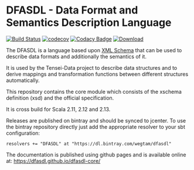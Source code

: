 # DFASDL - Data Format and Semantics Description Language

[![Build Status](https://travis-ci.org/DFASDL/dfasdl-core.svg?branch=master)](https://travis-ci.org/DFASDL/dfasdl-core)
[![codecov](https://codecov.io/gh/DFASDL/dfasdl-core/branch/master/graph/badge.svg)](https://codecov.io/gh/DFASDL/dfasdl-core)
[![Codacy Badge](https://api.codacy.com/project/badge/Grade/339f826d6939484fb5eab7bce1ba07bc)](https://www.codacy.com/gh/DFASDL/dfasdl-core)
[![Download](https://api.bintray.com/packages/wegtam/dfasdl/dfasdl-core/images/download.svg) ](https://bintray.com/wegtam/dfasdl/dfasdl-core/_latestVersion)

The DFASDL is a language based upon [XML
Schema](http://www.w3.org/XML/Schema) that can be used to describe data
formats and additionally the semantics of it.

It is used by the Tensei-Data project to describe data structures and to
derive mappings and transformation functions between different structures
automatically.

This repository contains the core module which consists of the xschema 
definition (xsd) and the official specification.

It is cross build for Scala 2.11, 2.12 and 2.13.

Releases are published on bintray and should be synced to jcenter. To use
the bintray repository directly just add the appropriate resolver to your
sbt configuration:

```
resolvers += "DFASDL" at "https://dl.bintray.com/wegtam/dfasdl"
```

The documentation is published using github pages and is available online
at: https://dfasdl.github.io/dfasdl-core/

